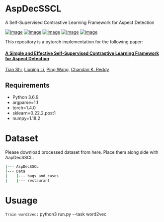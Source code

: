 # AspDecSSCL 
A Self-Supervised Contrastive Learning Framework for Aspect Detection

[![image](https://img.shields.io/badge/Made%20with-Python-1f425f.svg)](https://www.python.org/)
[![image](https://img.shields.io/pypi/l/ansicolortags.svg)](https://github.com/tshi04/AspDecSSCL/blob/master/LICENSE)
[![image](https://img.shields.io/github/contributors/Naereen/StrapDown.js.svg)](https://github.com/tshi04/AspDecSSCL/graphs/contributors)
[![image](https://img.shields.io/github/issues/Naereen/StrapDown.js.svg)](https://github.com/tshi04/AspDecSSCL/issues)
[![image](https://img.shields.io/badge/arXiv-1805.09461-red.svg?style=flat)](https://arxiv.org/abs/2009.09107)

This repository is a pytorch implementation for the following paper:

#### [A Simple and Effective Self-Supervised Contrastive Learning Framework for Aspect Detection](https://arxiv.org/pdf/2009.09107.pdf)
[Tian Shi](http://people.cs.vt.edu/tshi/homepage/home), 
[Liuqing Li](https://scholar.google.com/citations?user=eVG56DkAAAAJ&hl=en), 
[Ping Wang](http://people.cs.vt.edu/ping/homepage/), 
[Chandan K. Reddy](http://people.cs.vt.edu/~reddy/)

## Requirements

- Python 3.6.9
- argparse=1.1
- torch=1.4.0
- sklearn=0.22.2.post1
- numpy=1.18.2

# Dataset

Please download processed dataset from here. Place them along side with AapDecSSCL.

```bash
|--- AspDecSSCL
|--- Data
|    |--- bags_and_cases
|    |--- restaurant
```

# Usuage

```Train word2vec:``` python3 run.py --task word2vec






